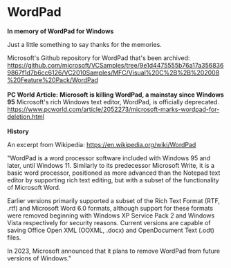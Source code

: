 # WordPad
<strong>In memory of WordPad for Windows</strong>

Just a little something to say thanks for the memories.

Microsoft's Github repository for WordPad that's been archived:
https://github.com/microsoft/VCSamples/tree/9e1d4475555b76a17a3568369867f1d7b6cc6126/VC2010Samples/MFC/Visual%20C%2B%2B%202008%20Feature%20Pack/WordPad
<br>
<br>
<strong>PC World Article:</strong>
<strong>Microsoft is killing WordPad, a mainstay since Windows 95</strong>
Microsoft's rich Windows text editor, WordPad, is officially deprecated.
https://www.pcworld.com/article/2052273/microsoft-marks-wordpad-for-deletion.html
<br>
<br>
<strong>History</strong>

An excerpt from Wikipedia:  https://en.wikipedia.org/wiki/WordPad

"WordPad is a word processor software included with Windows 95 and later, until Windows 11. Similarly to its predecessor Microsoft Write, it is a basic word processor, positioned as more advanced than the Notepad text editor by supporting rich text editing, but with a subset of the functionality of Microsoft Word.

Earlier versions primarily supported a subset of the Rich Text Format (RTF, .rtf) and Microsoft Word 6.0 formats, although support for these formats were removed beginning with Windows XP Service Pack 2 and Windows Vista respectively for security reasons. Current versions are capable of saving Office Open XML (OOXML, .docx) and OpenDocument Text (.odt) files.

In 2023, Microsoft announced that it plans to remove WordPad from future versions of Windows."
